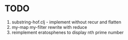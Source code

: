 # TODO

1. substring-hof.clj - implement without recur and flatten
2. my-map my-filter rewrite with reduce
3. reimplement eratosphenes to display nth prime number
